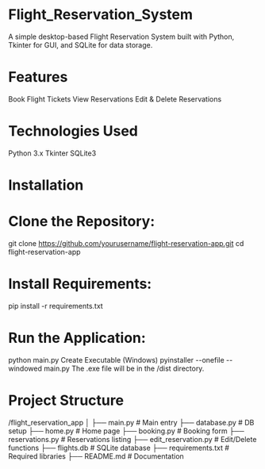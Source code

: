 # Flight_Reservation_System
A simple desktop-based Flight Reservation System built with Python, Tkinter for GUI, and SQLite for data storage.

# Features
Book Flight Tickets
View Reservations
Edit & Delete Reservations
# Technologies Used
Python 3.x
Tkinter
SQLite3
# Installation
# Clone the Repository:
git clone https://github.com/yourusername/flight-reservation-app.git
cd flight-reservation-app
# Install Requirements:
pip install -r requirements.txt
# Run the Application:
python main.py
Create Executable (Windows)
pyinstaller --onefile --windowed main.py
The .exe file will be in the /dist directory.

# Project Structure
/flight_reservation_app
│
├── main.py               # Main entry
├── database.py           # DB setup
├── home.py               # Home page
├── booking.py            # Booking form
├── reservations.py       # Reservations listing
├── edit_reservation.py   # Edit/Delete functions
├── flights.db            # SQLite database
├── requirements.txt      # Required libraries
├── README.md             # Documentation
